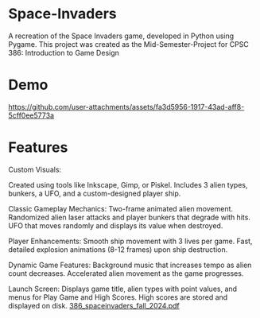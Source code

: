 # Space-Invaders
A recreation of the Space Invaders game, developed in Python using Pygame. This project was created as the Mid-Semester-Project for CPSC 386: Introduction to Game Design

# Demo


https://github.com/user-attachments/assets/fa3d5956-1917-43ad-aff8-5cff0ee5773a



# Features
Custom Visuals:

Created using tools like Inkscape, Gimp, or Piskel.
Includes 3 alien types, bunkers, a UFO, and a custom-designed player ship.

Classic Gameplay Mechanics:
Two-frame animated alien movement.
Randomized alien laser attacks and player bunkers that degrade with hits.
UFO that moves randomly and displays its value when destroyed.

Player Enhancements:
Smooth ship movement with 3 lives per game.
Fast, detailed explosion animations (8-12 frames) upon ship destruction.

Dynamic Game Features:
Background music that increases tempo as alien count decreases.
Accelerated alien movement as the game progresses.

Launch Screen:
Displays game title, alien types with point values, and menus for Play Game and High Scores.
High scores are stored and displayed on disk.
[386_spaceinvaders_fall_2024.pdf](https://github.com/user-attachments/files/18566032/386_spaceinvaders_fall_2024.pdf)

